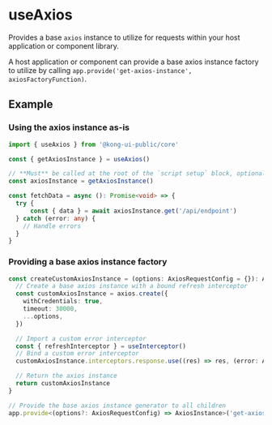 # useAxios

Provides a base `axios` instance to utilize for requests within your host application or component library.

A host application or component can provide a base axios instance factory to utilize by calling `app.provide('get-axios-instance', axiosFactoryFunction)`.

## Example

### Using the axios instance as-is

```typescript
import { useAxios } from '@kong-ui-public/core'

const { getAxiosInstance } = useAxios()

// **Must** be called at the root of the `script setup` block, optionally passing in custom `AxiosRequestConfig` options
const axiosInstance = getAxiosInstance()

const fetchData = async (): Promise<void> => {
  try {
      const { data } = await axiosInstance.get('/api/endpoint')
  } catch (error: any) {
    // Handle errors
  }
}
```


### Providing a base axios instance factory

```typescript
const createCustomAxiosInstance = (options: AxiosRequestConfig = {}): AxiosInstance => {
  // Create a base axios instance with a bound refresh interceptor
  const customAxiosInstance = axios.create({
    withCredentials: true,
    timeout: 30000,
    ...options,
  })

  // Import a custom error interceptor
  const { refreshInterceptor } = useInterceptor()
  // Bind a custom error interceptor
  customAxiosInstance.interceptors.response.use((res) => res, (error: AxiosError) => refreshInterceptor(customAxiosInstance, error))

  // Return the axios instance
  return customAxiosInstance
}

// Provide the base axios instance generator to all children
app.provide<(options?: AxiosRequestConfig) => AxiosInstance>('get-axios-instance', createCustomAxiosInstance)
```
